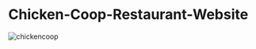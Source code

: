 # Chicken-Coop-Restaurant-Website
![chickencoop](https://github.com/darlamward/Chicken-Coop-Restaurant-Website/assets/105027556/928b05dc-1ef1-4eb2-a03f-22d1ea36bf36)
